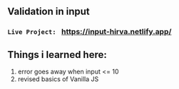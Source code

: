 ## Validation in input

### `Live Project: ` https://input-hirva.netlify.app/

## Things i learned here:
1. error goes away when input <= 10
2. revised basics of Vanilla JS